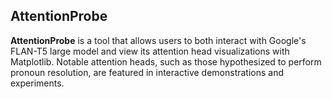 ## AttentionProbe

**AttentionProbe** is a tool that allows users to both interact with Google's FLAN-T5 large model and view its attention head visualizations with Matplotlib. Notable attention heads, such as
those hypothesized to perform pronoun resolution, are featured in interactive demonstrations and experiments.
